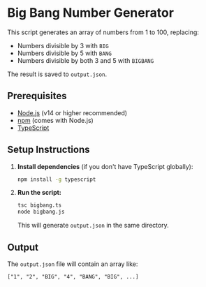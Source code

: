 # Big Bang Number Generator

This script generates an array of numbers from 1 to 100, replacing:
- Numbers divisible by 3 with `BIG`
- Numbers divisible by 5 with `BANG`
- Numbers divisible by both 3 and 5 with `BIGBANG`

The result is saved to `output.json`.

## Prerequisites
- [Node.js](https://nodejs.org/) (v14 or higher recommended)
- [npm](https://www.npmjs.com/) (comes with Node.js)
- [TypeScript](https://www.typescriptlang.org/)

## Setup Instructions

1. **Install dependencies** (if you don't have TypeScript globally):
   ```bash
   npm install -g typescript
   ```

2. **Run the script:**
   ```bash
   tsc bigbang.ts
   node bigbang.js
   ```
   This will generate `output.json` in the same directory.

## Output
The `output.json` file will contain an array like:
```
["1", "2", "BIG", "4", "BANG", "BIG", ...]
``` 
